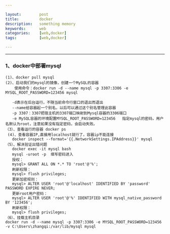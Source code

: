 ```yaml
---

layout:        post
title:         docker
description:   something memory
keywords:      web
categories:    [web,docker]
tags:          [web,docker]

---
```


----------------------------

### 1、docker中部署mysql

    (1)、docker pull mysql
    (2)、启动我们的mysql的镜像，创建一个MySQL的容器
        使用命令：docker run -d --name mysql -p 3307:3306 -e MYSQL_ROOT_PASSWORD=123456 mysql

       -d表示在后台运行，不随当前命令行窗口的退出而退出
       --name给容器起一个别名，以后可以通过这个别名管理此容器
       -p 3307：3307把宿主机的3307端口映射到Mysql容器的3306端口
       -e MySQL容器的环境配置MYSQL_ROOT_PASSWORD=123456   指定mysql的密码，用户名默认为root，注意如果没有指定密码，会启动失败。
    （3）、查看运行的容器 docker ps
     (4)、查看容器IP,直接用localhost就行了，容器ip不能连接
       docker inspect --format='{{.NetworkSettings.IPAddress}}' mysql
    （5）、解决验证出错问题
       docker exec -it mysql bash
       mysql -uroot -p  填写密码进入
       授权：
       mysql> GRANT ALL ON *.* TO 'root'@'%';
       刷新权限：
       mysql> flush privileges;
       更新加密规则：
       mysql> ALTER USER 'root'@'localhost' IDENTIFIED BY 'password' PASSWORD EXPIRE NEVER;
       更新root用户密码：
       mysql> ALTER USER 'root'@'%' IDENTIFIED WITH mysql_native_password BY '123456';
       刷新权限：
       mysql> flush privileges;
    （6）、挂载主机目录
    docker run -d --name mysql -p 3307:3306 -e MYSQL_ROOT_PASSWORD=123456 -v C:\Users\zhangqi:/var/lib/mysql mysql
